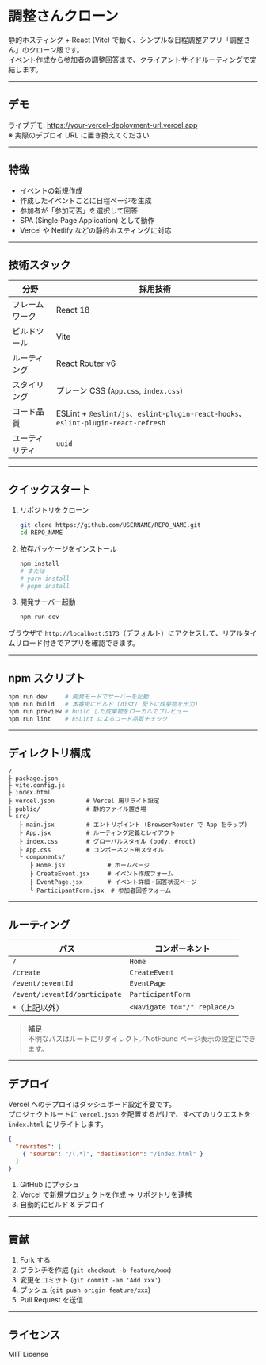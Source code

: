 # 調整さんクローン

静的ホスティング + React (Vite) で動く、シンプルな日程調整アプリ「調整さん」のクローン版です。  
イベント作成から参加者の調整回答まで、クライアントサイドルーティングで完結します。

---

## デモ

ライブデモ: https://your-vercel-deployment-url.vercel.app  
※ 実際のデプロイ URL に置き換えてください

---

## 特徴

- イベントの新規作成
- 作成したイベントごとに日程ページを生成
- 参加者が「参加可否」を選択して回答
- SPA (Single‑Page Application) として動作
- Vercel や Netlify などの静的ホスティングに対応

---

## 技術スタック

| 分野         | 採用技術                                                          |
| ------------ | ------------------------------------------------------------------ |
| フレームワーク | React 18                                                           |
| ビルドツール   | Vite                                                               |
| ルーティング   | React Router v6                                                    |
| スタイリング   | プレーン CSS (`App.css`, `index.css`)                              |
| コード品質    | ESLint + `@eslint/js`、`eslint-plugin-react-hooks`、`eslint-plugin-react-refresh` |
| ユーティリティ  | `uuid`                                                             |

---

## クイックスタート

1. リポジトリをクローン  
   ```bash
   git clone https://github.com/USERNAME/REPO_NAME.git
   cd REPO_NAME
   ```

2. 依存パッケージをインストール  
   ```bash
   npm install
   # または
   # yarn install
   # pnpm install
   ```

3. 開発サーバー起動  
   ```bash
   npm run dev
   ```
ブラウザで `http://localhost:5173`（デフォルト）にアクセスして、リアルタイムリロード付きでアプリを確認できます。

---

## npm スクリプト

```bash
npm run dev     # 開発モードでサーバーを起動
npm run build   # 本番用にビルド (dist/ 配下に成果物を出力)
npm run preview # build した成果物をローカルでプレビュー
npm run lint    # ESLint によるコード品質チェック
```

---

## ディレクトリ構成

```
/
├ package.json
├ vite.config.js
├ index.html
├ vercel.json         # Vercel 用リライト設定
├ public/             # 静的ファイル置き場
└ src/
   ├ main.jsx         # エントリポイント (BrowserRouter で App をラップ)
   ├ App.jsx          # ルーティング定義とレイアウト
   ├ index.css        # グローバルスタイル (body, #root)
   ├ App.css          # コンポーネント用スタイル
   └ components/
      ├ Home.jsx            # ホームページ
      ├ CreateEvent.jsx     # イベント作成フォーム
      ├ EventPage.jsx       # イベント詳細・回答状況ページ
      └ ParticipantForm.jsx  # 参加者回答フォーム
```

---

## ルーティング

| パス                          | コンポーネント              |
| ----------------------------- | -------------------------- |
| `/`                            | `Home`                     |
| `/create`                      | `CreateEvent`              |
| `/event/:eventId`              | `EventPage`                |
| `/event/:eventId/participate`  | `ParticipantForm`          |
| `*`（上記以外）                | `<Navigate to="/" replace/>` |

> **補足**  
> 不明なパスはルートにリダイレクト／NotFound ページ表示の設定にできます。

---

## デプロイ

Vercel へのデプロイはダッシュボード設定不要です。  
プロジェクトルートに `vercel.json` を配置するだけで、すべてのリクエストを `index.html` にリライトします。

```json
{
  "rewrites": [
    { "source": "/(.*)", "destination": "/index.html" }
  ]
}
```

1. GitHub にプッシュ  
2. Vercel で新規プロジェクトを作成 → リポジトリを連携  
3. 自動的にビルド & デプロイ  

---

## 貢献

1. Fork する  
2. ブランチを作成 (`git checkout -b feature/xxx`)  
3. 変更をコミット (`git commit -am 'Add xxx'`)  
4. プッシュ (`git push origin feature/xxx`)  
5. Pull Request を送信  

---

## ライセンス

MIT License
